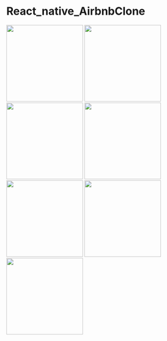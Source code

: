# React_native_AirbnbClone

<p float="left">
<img src="https://github.com/Jay611/project-result-images/blob/main/AirbnbClone/HomeScreen.JPG" width="200">
<img src="https://github.com/Jay611/project-result-images/blob/main/AirbnbClone/DestinationSearchScreen.JPG" width="200">
<img src="https://github.com/Jay611/project-result-images/blob/main/AirbnbClone/GuestsScreen.JPG" width="200">
<img src="https://github.com/Jay611/project-result-images/blob/main/AirbnbClone/SearchResultsTabNavigator.JPG" width="200">
<img src="https://github.com/Jay611/project-result-images/blob/main/AirbnbClone/SearchResultsMap.JPG" width="200">
<img src="https://github.com/Jay611/project-result-images/blob/main/AirbnbClone/PostCarouselItem.JPG" width="200">
<img src="https://github.com/Jay611/project-result-images/blob/main/AirbnbClone/PostPage.JPG" width="200">
</p>
